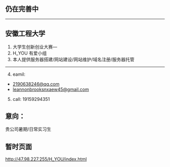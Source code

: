 ## 仍在完善中
*** 
## 安徽工程大学
1. 大学生创新创业大赛—
2. H_YOU 有爱小组
3. 本人提供服务器搭建/网站建设/网站维护/域名注册/服务器托管
*** 
4. eamil: 
* 2190638246@qq.com
* leannonbrooksnxaew45@gmail.com
5. call: 19159294351

## 意向：
贵公司暑期/日常实习生

## 暂时页面
http://47.98.227.255/H_YOU/index.html
